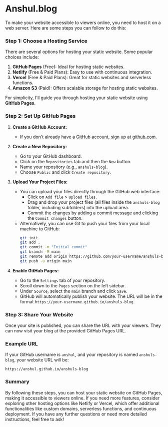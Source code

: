 # Anshul.blog
To make your website accessible to viewers online, you need to host it on a web server. Here are some steps you can follow to do this:

### Step 1: Choose a Hosting Service
There are several options for hosting your static website. Some popular choices include:

1. **GitHub Pages** (Free): Ideal for hosting static websites.
2. **Netlify** (Free & Paid Plans): Easy to use with continuous integration.
3. **Vercel** (Free & Paid Plans): Great for static websites and serverless functions.
4. **Amazon S3** (Paid): Offers scalable storage for hosting static websites.

For simplicity, I'll guide you through hosting your static website using **GitHub Pages**.

### Step 2: Set Up GitHub Pages

1. **Create a GitHub Account:**
   - If you don't already have a GitHub account, sign up at [github.com](https://github.com).

2. **Create a New Repository:**
   - Go to your GitHub dashboard.
   - Click on the `Repositories` tab and then the `New` button.
   - Name your repository (e.g., `anshuls-blog`).
   - Choose `Public` and click `Create repository`.

3. **Upload Your Project Files:**
   - You can upload your files directly through the GitHub web interface:
     - Click on `Add file` > `Upload files`.
     - Drag and drop your project files (all files inside the `anshuls-blog` folder, including subfolders) into the upload area.
     - Commit the changes by adding a commit message and clicking the `Commit changes` button.
   - Alternatively, you can use Git to push your files from your local machine to GitHub:
     ```sh
     git init
     git add .
     git commit -m "Initial commit"
     git branch -M main
     git remote add origin https://github.com/your-username/anshuls-blog.git
     git push -u origin main
     ```

4. **Enable GitHub Pages:**
   - Go to the `Settings` tab of your repository.
   - Scroll down to the `Pages` section on the left sidebar.
   - Under `Source`, select the `main` branch and click `Save`.
   - GitHub will automatically publish your website. The URL will be in the format `https://your-username.github.io/anshuls-blog`.

### Step 3: Share Your Website
Once your site is published, you can share the URL with your viewers. They can now visit your blog at the provided GitHub Pages URL.

### Example URL
If your GitHub username is `anshul`, and your repository is named `anshuls-blog`, your website URL will be:
```
https://anshul.github.io/anshuls-blog
```

### Summary
By following these steps, you can host your static website on GitHub Pages, making it accessible to viewers online. If you need more features, consider exploring other hosting options like Netlify or Vercel, which offer additional functionalities like custom domains, serverless functions, and continuous deployment. If you have any further questions or need more detailed instructions, feel free to ask!
